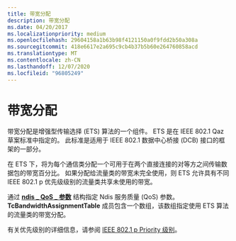 ```yaml
---
title: 带宽分配
description: 带宽分配
ms.date: 04/20/2017
ms.localizationpriority: medium
ms.openlocfilehash: 29604158a1b63b98f4121150a0f9fdd2b50a308a
ms.sourcegitcommit: 418e6617e2a695c9cb4b37b5b60e264760858acd
ms.translationtype: MT
ms.contentlocale: zh-CN
ms.lasthandoff: 12/07/2020
ms.locfileid: "96805249"
---
```

# <a name="bandwidth-allocation"></a>带宽分配


带宽分配是增强型传输选择 (ETS) 算法的一个组件。 ETS 是在 IEEE 802.1 Qaz 草案标准中指定的。 此标准是适用于 IEEE 802.1 数据中心桥接 (DCB) 接口的框架的一部分。

在 ETS 下，将为每个通信类分配一个可用于在两个直接连接的对等方之间传输数据包的带宽百分比。 如果分配给流量类的带宽未完全使用，则 ETS 允许具有不同 IEEE 802.1 p 优先级级别的流量类共享未使用的带宽。

通过 [**ndis \_ QoS \_ 参数**](/windows-hardware/drivers/ddi/ntddndis/ns-ntddndis-_ndis_qos_parameters) 结构指定 Ndis 服务质量 (QoS) 参数。 **TcBandwidthAssignmentTable** 成员包含一个数组，该数组指定使用 ETS 算法的流量类的带宽分配。

有关优先级别的详细信息，请参阅 [IEEE 802.1 p Priority 级别](ieee-802-1p-priority-levels.md)。

 

